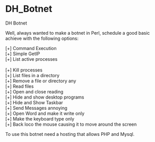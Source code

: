 DH_Botnet
=========

DH Botnet

Well, always wanted to make a botnet in Perl, schedule a good basic achieve with the following options:<br>

[+] Command Execution<br>
[+] Simple GetIP<br>
[+] List active processes<br><br>
[+] Kill processes<br>
[+] List files in a directory<br>
[+] Remove a file or directory any<br>
[+] Read files<br>
[+] Open and close reading<br>
[+] Hide and show desktop programs<br>
[+] Hide and Show Taskbar<br>
[+] Send Messages annoying<br>
[+] Open Word and make it write only<br>
[+] Make the keyboard type only<br>
[+] Back loco the mouse causing it to move around the screen<br>

To use this botnet need a hosting that allows PHP and Mysql.<br>
